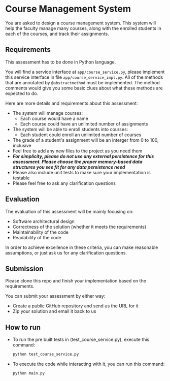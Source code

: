 # Course Management System

You are asked to design a course management system. This system will help the faculty manage many courses, along with the enrolled students in each of the courses, and track their assignments.

## Requirements

This assessment has to be done in Python language.

You will find a service interface at `app/course_service.py`, please implement this service interface in file `app/course_service_impl.py`. All of the methods that are annotated by `@abstractmethod` must be implemented. The method comments would give you some basic clues about what these methods are expected to do.

Here are more details and requirements about this assessment:

- The system will manage courses:
  - Each course would have a name
  - Each course could have an unlimited number of assignments
- The system will be able to enroll students into courses:
  - Each student could enroll an unlimited number of courses
- The grade of a student's assignment will be an interger from 0 to 100, inclusive
- Feel free to add any new files to the project as you need them
- **_For simplicity, please do not use any external persistence for this assessment. Please choose the proper memory-based data structures you see fit for any data persistence need_**
- Please also include unit tests to make sure your implementation is testable
- Please feel free to ask any clarification questions

## Evaluation

The evaluation of this assessment will be mainly focusing on:

- Software architectural design
- Correctness of the solution (whether it meets the requirements)
- Maintainability of the code
- Readability of the code

In order to achieve excellence in these criteria, you can make reasonable assumptions,
or just ask us for any clarification questions.

## Submission

Please clone this repo and finish your implementation based on the requirements.

You can submit your assessment by either way:

- Create a public GitHub repository and send us the URL for it
- Zip your solution and email it back to us

## How to run

- To run the pre built tests in (test_course_service.py), execute this command:
  ```bash
  python test_course_service.py
  ```
- To execute the code while interacting with it, you can run this command:
  ```bash
  python main.py
  ```
